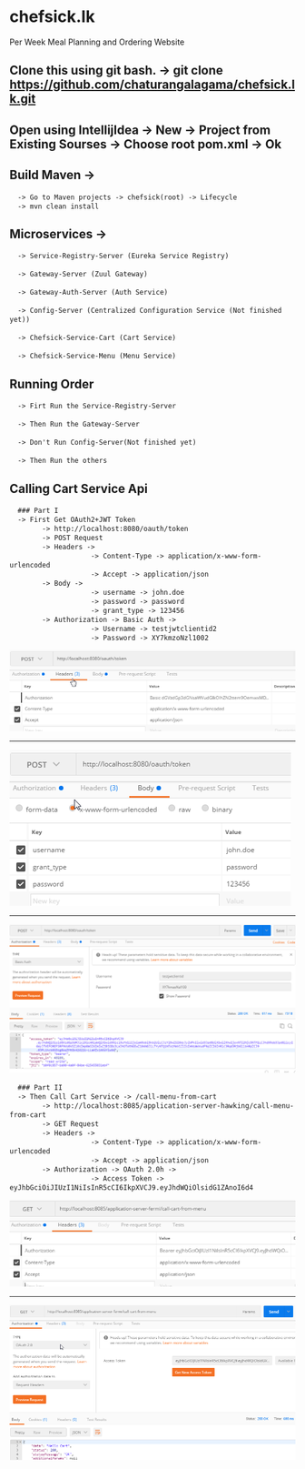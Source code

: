 # chefsick.lk
Per Week Meal Planning and Ordering Website

## Clone this using git bash. -> git clone https://github.com/chaturangalagama/chefsick.lk.git


## Open using IntellijIdea -> New -> Project from Existing Sourses -> Choose root pom.xml -> Ok

## Build Maven ->

      -> Go to Maven projects -> chefsick(root) -> Lifecycle
      -> mvn clean install     
     
## Microservices ->

      -> Service-Registry-Server (Eureka Service Registry)
      
      -> Gateway-Server (Zuul Gateway)
      
      -> Gateway-Auth-Server (Auth Service)
      
      -> Config-Server (Centralized Configuration Service (Not finished yet))
      
      -> Chefsick-Service-Cart (Cart Service)
      
      -> Chefsick-Service-Menu (Menu Service)

## Running Order 

      -> Firt Run the Service-Registry-Server 

      -> Then Run the Gateway-Server 
      
      -> Don't Run Config-Server(Not finished yet)
      
      -> Then Run the others 
      
## Calling Cart Service Api

      ### Part I
      -> First Get OAuth2+JWT Token 
            -> http://localhost:8080/oauth/token
            -> POST Request
            -> Headers -> 
                        -> Content-Type -> application/x-www-form-urlencoded
                        -> Accept -> application/json
            -> Body -> 
                        -> username -> john.doe
                        -> password -> password
                        -> grant_type -> 123456
            -> Authorization -> Basic Auth -> 
                        -> Username -> testjwtclientid2
                        -> Password -> XY7kmzoNzl1002
                       

  ![alt text](https://github.com/chaturangalagama/chefsick.lk/blob/master/images/OAUTH2%20get%20token%20headers.png)
  
  ------------------------------------------------------------------------------------------------------------------------
  
  ![alt text](https://github.com/chaturangalagama/chefsick.lk/blob/master/images/OAUTH2%20get%20token%20body.png)
  
  ------------------------------------------------------------------------------------------------------------------------  
  
  ![alt text](https://github.com/chaturangalagama/chefsick.lk/blob/master/images/OAUTH2%20get%20token%20Authorization%20type.png)
  
  
      ### Part II
      -> Then Call Cart Service -> /call-menu-from-cart  
            -> http://localhost:8085/application-server-hawking/call-menu-from-cart
            -> GET Request
            -> Headers -> 
                        -> Content-Type -> application/x-www-form-urlencoded
                        -> Accept -> application/json
            -> Authorization -> OAuth 2.0h -> 
                        -> Access Token -> eyJhbGciOiJIUzI1NiIsInR5cCI6IkpXVCJ9.eyJhdWQiOlsidG1ZAnoI6d4
  
  ![alt text](https://github.com/chaturangalagama/chefsick.lk/blob/master/images/Call%20cart%20from%20menu%20headers.png)
  
  ------------------------------------------------------------------------------------------------------------------------  
                     
  ![alt text](https://github.com/chaturangalagama/chefsick.lk/blob/master/images/Call%20cart%20from%20menu%20Authorization%20type.png)
      
